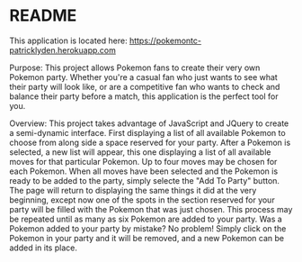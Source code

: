 # README

This application is located here: https://pokemontc-patricklyden.herokuapp.com


Purpose:
This project allows Pokemon fans to create their very own Pokemon party.  Whether you're a casual fan who just wants to see what their party will look like, or are a competitive fan who wants to check and balance their party before a match, this application is the perfect tool for you.

Overview:
This project takes advantage of JavaScript and JQuery to create a semi-dynamic interface.  First displaying a list of all available Pokemon to choose from along side a space reserved for your party.  After a Pokemon is selected, a new list will appear, this one displaying a list of all available moves for that particular Pokemon.  Up to four moves may be chosen for each Pokemon.  When all moves have been selected and the Pokemon is ready to be added to the party, simply selecte the "Add To Party" button.  The page will return to displaying the same things it did at the very beginning, except now one of the spots in the section reserved for your party will be filled with the Pokemon that was just chosen.  This process may be repeated until as many as six Pokemon are added to your party. Was a Pokemon added to your party by mistake?  No problem!  Simply click on the Pokemon in your party and it will be removed, and a new Pokemon can be added in its place.


